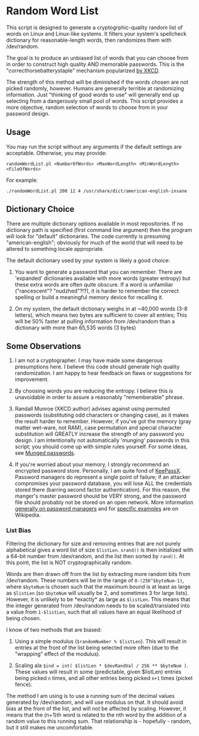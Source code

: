 # Random Word List

This script is designed to generate a cryptogrphic-quality random list
of words on Linux and Linux-like systems. It filters your system's
spellcheck dictionary for reasonable-length words, then randomizes
them with /dev/random.

The goal is to produce an unbiased list of words that you can choose
from in order to construct high quality AND memorable passwords. This
is the "correcthorsebatterystaple" mechanism popularized [by
XKCD](https://xkcd.com/936/).

The strength of this method will be diminished if the words chosen are
not picked randomly, however. Humans are generally terrible at
randomizing information. Just "thinking of good words to use" will
generally end up selecting from a dangerously small pool of
words. This script provides a more objective, random selection of
words to choose from in your password design.

## Usage

You may run the script without any arguments if the default settings
are acceptable. Otherwise, you may provide:

    randomWordList.pl <NumberOfWords> <MaxWordLength> <MinWordLength> <FileOfWords>

For example:

    ./randomWordList.pl 200 12 4 /usr/share/dict/american-english-insane

## Dictionary Choice

There are multiple dictionary options available in most
repositories. If no dictionary path is specified (first command line
argument) then the program will look for "default" dictionaries. The
code currently is presuming "american-english"; obviously for much of
the world that will need to be altered to something locale
appropriate.

The default dictionary used by your system is likely a good choice:

1. You want to generate a password that you can remember. There are
   'expanded' dictionaries available with more words (greater entropy)
   but these extra words are often quite obscure. If a word is
   unfamiliar ("rancescent"? "nudzhed"?!?), it is harder to remember
   the correct spelling or build a meaningful memory device for
   recalling it.

2. On my system, the default dictionary weighs in at ~40,000 words
   (3-8 letters), which means two bytes are sufficient to cover all
   entries; This will be 50% faster at pulling information from
   /dev/random than a dictionary with more than 65,535 words (3 bytes)

## Some Observations

1. I am not a cryptographer. I may have made some dangerous
   presumptions here. I believe this code should generate high
   quality randomization. I am happy to hear feedback on flaws or
   suggestions for improvement.

2. By choosing words you are reducing the entropy. I believe this is
   unavoidable in order to assure a reasonably "rememberable" phrase.

3. Randall Munroe (XKCD author) advises against using permuted
   passwords (substituting odd characters or changing case), as it
   makes the result harder to remember. However, if you've got the
   memory (gray matter wet-ware, not RAM), case permutation and
   special character substitution will GREATLY increase the strength
   of any password you design. I am intentionally not automatically
   'munging' passwords in this script; you should come up with simple
   rules yourself. For some ideas, see [Munged
   passwords](https://en.wikipedia.org/wiki/Munged_password).

4. If you're worried about your memory, I strongly recommend an
   encrypted password store. Personally, I am quite fond of
   [KeePassX](https://www.keepassx.org/downloads).  Password managers
   do represent a single point of failure; if an attacker compromises
   your password database, you will lose ALL the credentials stored
   there (barring second factor authentication). For this reason, the
   manger's master password should be VERY strong, and the password
   file should probably not be stored on an open network. More
   information [generally on password managers](https://en.wikipedia.org/wiki/Password_manager) and for [specific examples](https://en.wikipedia.org/wiki/List_of_password_managers) are on Wikipedia.

### List Bias

Filtering the dictionary for size and removing entries that are not
purely alphabetical gives a word list of size `$listLen`. `srand()`
is then initialized with a 64-bit number from /dev/random, and the
list then sorted by `rand()`. At this point, the list is NOT
cryptographically random.

Words are then drawn off from the list by extracting more random bits
from /dev/random. These numbers will be in the range of
`0-(256^$byteNum-1)`, where `$byteNum` is chosen such that the
maximum bound is at least as large as `$listLen` (so `$byteNum` will
usually be 2, and sometimes 3 for large lists). However, it is
unlikely to be \*exactly\* as large as `$listLen`. This means that the
integer generated from /dev/random needs to be scaled/translated into
a value from `1-$listLen`, such that all values have an equal
likelihood of being chosen.

I know of two methods that are biased:

1. Using a simple modulus (`$randomNumber % $listLen`). This will
   result in entries at the front of the list being selected more
   often (due to the "wrapping" effect of the modulus).

2. Scaling ala `$ind = int( $listLen * $devRandVal / 256 ** $byteNum )`.
   These values will result in some (predictable, given $listLen)
   entries being picked `n` times, and all other entries being picked
   `n+1` times (picket fence).

The method I am using is to use a running sum of the decimal values
generated by /dev/random, and will use modulus on that. It should
avoid bias at the front of the list, and will not be affected by
scaling. However, it means that the (n+1)th word is related to the nth
word by the addition of a random value to this running sum. That
relationship is - hopefully - random, but it still makes me
uncomfortable.
